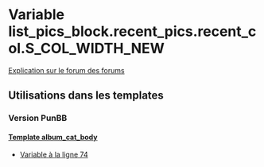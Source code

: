 # Variable list_pics_block.recent_pics.recent_col.S_COL_WIDTH_NEW
[Explication sur le forum des forums](http://forum.forumactif.com/t294113-listing-des-variables#list_pics_block.recent_pics.recent_col.S_COL_WIDTH_NEW)
## Utilisations dans les templates
### Version PunBB
#### [Template album_cat_body](punbb/album_cat_body.md)
* [Variable à la ligne 74](../punbb/album_cat_body.tpl#L74)